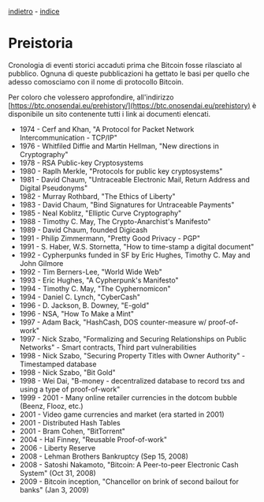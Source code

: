 [indietro](cosa.md) - [indice](README.md)

# Preistoria
Cronologia di eventi storici accaduti prima che Bitcoin fosse rilasciato al pubblico.
Ognuna di queste pubblicazioni ha gettato le basi per quello che adesso comosciamo con il nome di protocollo Bitcoin. 

Per coloro che volessero approfondire, all'indirizzo [https://btc.onosendai.eu/prehistory/](https://btc.onosendai.eu/prehistory) è disponibile un sito contenente tutti i link ai documenti elencati. 

* 1974 - Cerf and Khan, "A Protocol for Packet Network Intercommunication - TCP/IP"
* 1976 - Whitfiled Diffie and Martin Hellman, "New directions in Cryptography"
* 1978 - RSA Public-key Cryptosystems
* 1980 - Raplh Merkle, "Protocols for public key cryptosystems"
* 1981 - David Chaum, "Untraceable Electronic Mail, Return Address and Digital Pseudonyms"
* 1982 - Murray Rothbard, "The Ethics of Liberty"
* 1983 - David Chaum, "Bind Signatures for Untraceable Payments"
* 1985 - Neal Koblitz, "Elliptic Curve Cryptography"
* 1988 - Timothy C. May, The Crypto-Anarchist's Manifesto"
* 1989 - David Chaum, founded Digicash
* 1991 - Philip Zimmermann, "Pretty Good Privacy - PGP"
* 1991 - S. Haber, W.S. Stornetta, "How to time-stamp a digital document"
* 1992 - Cypherpunks funded in SF by Eric Hughes, Timothy C. May and John Gilmore
* 1992 - Tim Berners-Lee, "World Wide Web"
* 1993 - Eric Hughes, "A Cypherpunk's Manifesto"
* 1994 - Timothy C. May, "The Cyphernomicon"
* 1994 - Daniel C. Lynch, "CyberCash"
* 1996 - D. Jackson, B. Downey, "E-gold"
* 1996 - NSA, "How To Make a Mint"
* 1997 - Adam Back, "HashCash, DOS counter-measure w/ proof-of-work"
* 1997 - Nick Szabo, "Formalizing and Securing Relationships on Public Networks" - Smart contracts, Third part vulnerabilities
* 1998 - Nick Szabo, "Securing Property Titles with Owner Authority" - Timestamped database
* 1998 - Nick Szabo, "Bit Gold"
* 1998 - Wei Dai, "B-money - decentralized database to record txs and using a type of proof-of-work"
* 1999 - 2001 - Many online retailer currencies in the dotcom bubble (Beenz, Flooz, etc.)
* 2001 - Video game currencies and market (era started in 2001)
* 2001 - Distributed Hash Tables
* 2001 - Bram Cohen, "BitTorrent"
* 2004 - Hal Finney, "Reusable Proof-of-work"
* 2006 - Liberty Reserve
* 2008 - Lehman Brothers Bankruptcy (Sep 15, 2008)
* 2008 - Satoshi Nakamoto, "Bitcoin: A Peer-to-peer Electronic Cash System" (Oct 31, 2008)
* 2009 - Bitcoin inception, "Chancellor on brink of second bailout for banks" (Jan 3, 2009)
